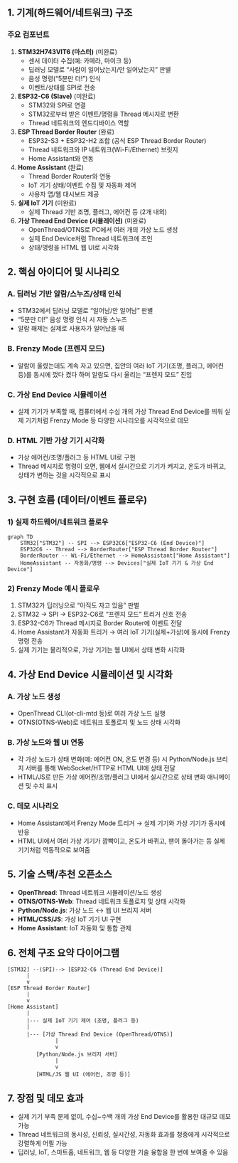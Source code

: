 ## 1. **기계(하드웨어/네트워크) 구조**

### **주요 컴포넌트**

1. **STM32H743VIT6 (마스터)** (미완료)
    - 센서 데이터 수집(예: 카메라, 마이크 등)
    - 딥러닝 모델로 “사람이 일어났는지/안 일어났는지” 판별
    - 음성 명령(“5분만 더!”) 인식
    - 이벤트/상태를 SPI로 전송
2. **ESP32-C6 (Slave)** (미완료)
    - STM32와 SPI로 연결
    - STM32로부터 받은 이벤트/명령을 Thread 메시지로 변환
    - Thread 네트워크의 엔드디바이스 역할
3. **ESP Thread Border Router** (완료)
    - ESP32-S3 + ESP32-H2 조합 (공식 ESP Thread Border Router)
    - Thread 네트워크와 IP 네트워크(Wi-Fi/Ethernet) 브릿지
    - Home Assistant와 연동
4. **Home Assistant** (완료)
    - Thread Border Router와 연동
    - IoT 기기 상태/이벤트 수집 및 자동화 제어
    - 사용자 앱/웹 대시보드 제공
5. **실제 IoT 기기** (미완료)
    - 실제 Thread 기반 조명, 플러그, 에어컨 등 (2개 내외)
6. **가상 Thread End Device (시뮬레이션)** (미완료)
    - OpenThread/OTNS로 PC에서 여러 개의 가상 노드 생성
    - 실제 End Device처럼 Thread 네트워크에 조인
    - 상태/명령을 HTML 웹 UI로 시각화

## 2. **핵심 아이디어 및 시나리오**

### **A. 딥러닝 기반 알람/스누즈/상태 인식**

- STM32에서 딥러닝 모델로 “일어남/안 일어남” 판별
- “5분만 더!” 음성 명령 인식 시 자동 스누즈
- 알람 해제는 실제로 사용자가 일어났을 때

### **B. Frenzy Mode (프렌지 모드)**

- 알람이 울렸는데도 계속 자고 있으면,
집안의 여러 IoT 기기(조명, 플러그, 에어컨 등)를 동시에 껐다 켰다 하며
알람도 다시 울리는 “프렌지 모드” 진입

### **C. 가상 End Device 시뮬레이션**

- 실제 기기가 부족할 때,
컴퓨터에서 수십 개의 가상 Thread End Device를 띄워
실제 기기처럼 Frenzy Mode 등 다양한 시나리오를 시각적으로 데모

### **D. HTML 기반 가상 기기 시각화**

- 가상 에어컨/조명/플러그 등 HTML UI로 구현
- Thread 메시지로 명령이 오면,
웹에서 실시간으로 기기가 켜지고, 온도가 바뀌고, 상태가 변하는 것을 시각적으로 표시

## 3. **구현 흐름 (데이터/이벤트 플로우)**

### **1) 실제 하드웨어/네트워크 플로우**

```mermaid
graph TD
    STM32["STM32"] -- SPI --> ESP32C6["ESP32-C6 (End Device)"]
    ESP32C6 -- Thread --> BorderRouter["ESP Thread Border Router"]
    BorderRouter -- Wi-Fi/Ethernet --> HomeAssistant["Home Assistant"]
    HomeAssistant -- 자동화/명령 --> Devices["실제 IoT 기기 & 가상 End Device"]

```

### **2) Frenzy Mode 예시 플로우**

1. STM32가 딥러닝으로 “아직도 자고 있음” 판별
2. STM32 → SPI → ESP32-C6로 “프렌지 모드” 트리거 신호 전송
3. ESP32-C6가 Thread 메시지로 Border Router에 이벤트 전달
4. Home Assistant가 자동화 트리거 → 여러 IoT 기기(실제+가상)에 동시에 Frenzy 명령 전송
5. 실제 기기는 물리적으로, 가상 기기는 웹 UI에서 상태 변화 시각화

## 4. **가상 End Device 시뮬레이션 및 시각화**

### **A. 가상 노드 생성**

- OpenThread CLI(ot-cli-mtd 등)로 여러 가상 노드 실행
- OTNS(OTNS-Web)로 네트워크 토폴로지 및 노드 상태 시각화

### **B. 가상 노드와 웹 UI 연동**

- 각 가상 노드가 상태 변화(예: 에어컨 ON, 온도 변경 등) 시
Python/Node.js 브리지 서버를 통해 WebSocket/HTTP로 HTML UI에 상태 전달
- HTML/JS로 만든 가상 에어컨/조명/플러그 UI에서
실시간으로 상태 변화 애니메이션 및 수치 표시

### **C. 데모 시나리오**

- Home Assistant에서 Frenzy Mode 트리거 →
실제 기기와 가상 기기가 동시에 반응
- HTML UI에서 여러 가상 기기가 깜빡이고, 온도가 바뀌고, 팬이 돌아가는 등
실제 기기처럼 역동적으로 보여줌

## 5. **기술 스택/추천 오픈소스**

- **OpenThread**: Thread 네트워크 시뮬레이션/노드 생성
- **OTNS/OTNS-Web**: Thread 네트워크 토폴로지 및 상태 시각화
- **Python/Node.js**: 가상 노드 ↔ 웹 UI 브리지 서버
- **HTML/CSS/JS**: 가상 IoT 기기 UI 구현
- **Home Assistant**: IoT 자동화 및 통합 관제

## 6. **전체 구조 요약 다이어그램**

```
[STM32] --(SPI)--> [ESP32-C6 (Thread End Device)]
      |
      v
[ESP Thread Border Router]
      |
      v
[Home Assistant]
      |
      |--- 실제 IoT 기기 제어 (조명, 플러그 등)
      |
      |--- [가상 Thread End Device (OpenThread/OTNS)]
               |
               v
         [Python/Node.js 브리지 서버]
               |
               v
         [HTML/JS 웹 UI (에어컨, 조명 등)]

```

## 7. **장점 및 데모 효과**

- 실제 기기 부족 문제 없이,
수십~수백 개의 가상 End Device를 활용한 대규모 데모 가능
- Thread 네트워크의 동시성, 신뢰성, 실시간성, 자동화 효과를
청중에게 시각적으로 강렬하게 어필 가능
- 딥러닝, IoT, 스마트홈, 네트워크, 웹 등
다양한 기술 융합을 한 번에 보여줄 수 있음